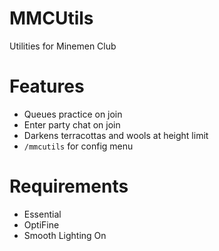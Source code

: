 # MMCUtils
 Utilities for Minemen Club

# Features
 - Queues practice on join
 - Enter party chat on join
 - Darkens terracottas and wools at height limit
 - `/mmcutils` for config menu

# Requirements
 - Essential
 - OptiFine
 - Smooth Lighting On
